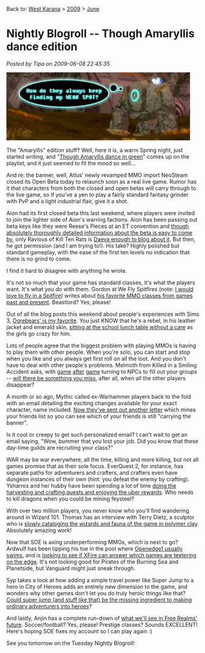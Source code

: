 Back to: [West Karana](/posts/westkarana.md) > [2009](/posts/2009/westkarana.md) > [June](./westkarana.md)
# Nightly Blogroll -- Though Amaryllis dance edition

*Posted by Tipa on 2009-06-08 22:45:35*

![neosteambanner](../../../uploads/2009/06/neosteambanner.jpg "neosteambanner")

The "Amaryllis" edition stuff? Well, here it is, a warm Spring night, just started writing, and "[Though Amaryllis dance in green](http://www.youtube.com/watch?v=NEOI5Ct9DL4)" comes up on the playlist, and it just seemed to fit the mood so well...

And re: the banner, well, Atlus' newly revamped MMO import NeoSteam closed its Open Beta today to relaunch soon as a real live game. Rumor has it that characters from both the closed and open betas will carry through to the live game, so if you've a yen to play a fairly standard fantasy grinder with PvP and a light industrial flair, give it a shot.

Aion had its first closed beta this last weekend, where players were invited to join the lighter side of Aion's warring factions. Aion has been passing out beta keys like they were Reese's Pieces at an ET convention and [though absolutely thoroughly detailed information about the beta is easy to come by](http://www.aionsource.com/forum/general-discussion/), only Ravious of Kill Ten Rats is [Daeva enough to blog about it](http://www.killtenrats.com/2009/06/08/aion-weekend-wrapup/). But then, he got permission (and I am trying to!). His take? Highly polished but standard gameplay, with the ease of the first ten levels no indication that there is no grind to come.

I find it hard to disagree with anything he wrote.

It's not so much that your game has standard classes, it's what the players want. It's what you do with them. Gordon at We Fly Spitfires (note: [I would love to fly in a Spitfire](http://www.warbirdexperiences.co.uk/fly_a_spitfire.html)) writes about [his favorite MMO classes from games past and present](http://blog.weflyspitfires.com/2009/06/08/mmo-classes-that-i-love/). Beastlord? Yes, please! 

Out of all the blog posts this weekend about people's experiences with Sims 3, [Ogrebears' is my favorite](http://ogrebear.com/?p=1031). You just KNOW that he's a rebel, in his leather jacket and emerald skin, [sitting at the school lunch table without a care](http://farm3.static.flickr.com/2474/3603078002_991e992b83.jpg?v=0) as the girls go crazy for him.

Lots of people agree that the biggest problem with playing MMOs is having to play them with other people. When you're solo, you can start and stop when you like and you always get first roll on all the loot. And you don't have to deal with other people's problems. Melmoth from Killed in a Smiling Accident asks, with [game](http://wiki.guildwars.com/wiki/Henchman) [after](http://biobreak.wordpress.com/2009/05/27/imaginary-playmates/) [game](../../../index.php/2008/10/22/eq-seeds-of-destruction-meet-caiffin-the-merc/) turning to NPCs to fill out your groups -- [will there be something you miss](http://kiasa.org/2009/06/08/we-even-picked-up-a-preacher-for-some-reason-and-a-bona-fide-companion/), after all, when all the other players disappear?

A month or so ago, Mythic called ex-Warhammer players back to the fold with an email detailing the exciting changes available for your exact character, name included. [Now they've sent out another letter](http://www.virginworlds.com/pg.php?n=10147) which mines your friends list so you can see which of your friends is still "carrying the banner".

Is it cool or creepy to get such personalized email? I can't wait to get an email saying, "Wow, bummer that you lost your job. Did you know that these day-time guilds are recruiting your class?"

WAR may be war everywhere, all the time, killing and more killing, but not all games promise that as their sole focus. EverQuest 2, for instance, has separate paths for adventurers and crafters, and crafters even have dungeon instances of their own (hint: you defeat the enemy by crafting). Ysharros and her hubby have been spending a lot of time [doing the harvesting and crafting quests and enjoying the uber rewards](http://stylishcorpse.wordpress.com/2009/06/08/of-shoes-and-ships-and-sealing-wax/). Who needs to kill dragons when you could be mining feysteel?

With over two million players, you never know who you'll find wandering around in Wizard 101. Thomas has an interview with Terry Dietz, a sculptor who is [slowly cataloging the wizards and fauna of the game in polymer clay](http://thefriendlynecromancer.blogspot.com/2009/06/interview-with-terry-dietz-aka-aedan.html). Absolutely amazing work!

Now that SOE is axing underperforming MMOs, which is next to go? Ardwulf has been tipping his toe in the pool where [Openedge1 usually swims](http://simple-n-complex.blogspot.com/2009/03/age-of-conan-retaining-players-good.html), and is [looking to see if XFire can answer which games are teetering on the edge](http://ardwulfslair.wordpress.com/2009/06/07/digging-into-xfire-numbers/). It's not looking good for Pirates of the Burning Sea and Planetside, but Vanguard might just sneak through.

Syp takes a look at how adding a simple travel power like Super Jump to a hero in City of Heroes adds an entirely new dimension to the game, and wonders why other games don't let you do truly heroic things like that? [Could super jump (and stuff like that) be the missing ingredient to making ordinary adventurers into heroes](http://biobreak.wordpress.com/2009/06/08/movement/)?

And lastly, Anjin has a complete run-down of [what we'll see in Free Realms' future](http://bulletpointsblog.blogspot.com/2009/06/news-filter-hints-at-future-of-free.html). Soccer/football? Yes, please! Prestige classes? Sounds EXCELLENT! Here's hoping SOE fixes my account so I can play again :)

See you tomorrow on the Tuesday Nightly Blogroll!

